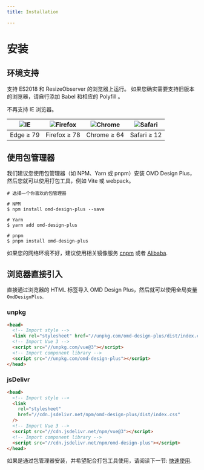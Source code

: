 ```yaml
---
title: Installation

---
```


# 安装

## 环境支持

支持 ES2018 和 ResizeObserver 的浏览器上运行。 如果您确实需要支持旧版本的浏览器，请自行添加 Babel 和相应的 Polyfill 。

不再支持 IE 浏览器。

| ![IE](https://cdn.jsdelivr.net/npm/@browser-logos/edge/edge_32x32.png) | ![Firefox](https://cdn.jsdelivr.net/npm/@browser-logos/firefox/firefox_32x32.png) | ![Chrome](https://cdn.jsdelivr.net/npm/@browser-logos/chrome/chrome_32x32.png) | ![Safari](https://cdn.jsdelivr.net/npm/@browser-logos/safari/safari_32x32.png) |
| ---------------------------------------------------------------------- | --------------------------------------------------------------------------------- | ------------------------------------------------------------------------------ | ------------------------------------------------------------------------------ |
| Edge ≥ 79                                                              | Firefox ≥ 78                                                                      | Chrome ≥ 64                                                                    | Safari ≥ 12                                                                    |

## 使用包管理器

我们建议您使用包管理器（如 NPM、Yarn 或 pnpm）安装 OMD Design Plus，然后您就可以使用打包工具，例如 Vite 或 webpack。

```shell
# 选择一个你喜欢的包管理器

# NPM
$ npm install omd-design-plus --save

# Yarn
$ yarn add omd-design-plus

# pnpm
$ pnpm install omd-design-plus
```

如果您的网络环境不好，建议使用相关镜像服务 [cnpm](https://github.com/cnpm/cnpm) 或者 [Alibaba](https://registry.npmmirror.com/).

## 浏览器直接引入

直接通过浏览器的 HTML 标签导入 OMD Design Plus，然后就可以使用全局变量 `OmdDesignPlus`.

### unpkg

```html
<head>
  <!-- Import style -->
  <link rel="stylesheet" href="//unpkg.com/omd-design-plus/dist/index.css" />
  <!-- Import Vue 3 -->
  <script src="//unpkg.com/vue@3"></script>
  <!-- Import component library -->
  <script src="//unpkg.com/omd-design-plus"></script>
</head>
```

### jsDelivr

```html
<head>
  <!-- Import style -->
  <link
    rel="stylesheet"
    href="//cdn.jsdelivr.net/npm/omd-design-plus/dist/index.css"
  />
  <!-- Import Vue 3 -->
  <script src="//cdn.jsdelivr.net/npm/vue@3"></script>
  <!-- Import component library -->
  <script src="//cdn.jsdelivr.net/npm/omd-design-plus"></script>
</head>
```

如果是通过包管理器安装，并希望配合打包工具使用，请阅读下一节: [快速使用](/docs/guide/quickstart).
